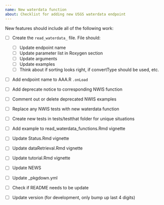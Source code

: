 ```yaml
---
name: New waterdata function
about: Checklist for adding new USGS waterdata endpoint
---
```


New features should include all of the following work:

* [ ] Create the `read_waterdata_` file. File should:
  - [ ] Update endpoint name
  - [ ] Update parameter list in Roxygen section
  - [ ] Update arguments
  - [ ] Update examples
  - [ ] Think about if sorting looks right, if convertType should be used, etc.
* [ ] Add endpoint name to AAA.R `.onLoad`
* [ ] Add deprecate notice to corresponding NWIS function
* [ ] Comment out or delete deprecated NWIS examples
* [ ] Replace any NWIS tests with new waterdata function
* [ ] Create new tests in tests/testthat folder for unique situations
* [ ] Add example to read_waterdata_functions.Rmd vignette
* [ ] Update Status.Rmd vignette
* [ ] Update dataRetrieval.Rmd vignette
* [ ] Update tutorial.Rmd vignette
* [ ] Update NEWS
* [ ] Update _pkgdown.yml
* [ ] Check if README needs to be update
* [ ] Update version (for development, only bump up last 4 digits)

